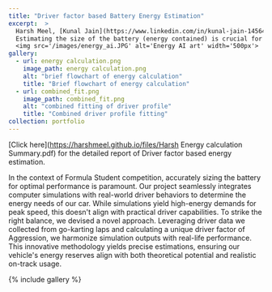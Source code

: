 ```yaml
---
title: "Driver factor based Battery Energy Estimation"
excerpt:  >
  Harsh Meel, [Kunal Jain](https://www.linkedin.com/in/kunal-jain-14564919a)-Probability and Statistics-Transient Modelling<br/>
  Estimating the size of the battery (energy contained) is crucial for gaining a competitive edge in the Formula Student competition. In this project, we combined computer simulation results with real-life expected performance of our drivers to estimate the energy required for our car.<br/>  
  <img src='/images/energy_ai.JPG' alt='Energy AI art' width='500px'>
gallery:
  - url: energy calculation.png
    image_path: energy calculation.png
    alt: "brief flowchart of energy calculation"
    title: "Brief flowchart of energy calculation"
  - url: combined_fit.png
    image_path: combined_fit.png
    alt: "combined fitting of driver profile"
    title: "Combined driver profile fitting"
collection: portfolio
---
```

[Click here](https://harshmeel.github.io/files/Harsh Energy calculation Summary.pdf) for the detailed report of Driver factor based energy estimation.

In the context of Formula Student competition, accurately sizing the battery for optimal performance is paramount. Our project seamlessly integrates computer simulations with real-world driver behaviors to determine the energy needs of our car. While simulations yield high-energy demands for peak speed, this doesn't align with practical driver capabilities. To strike the right balance, we devised a novel approach. Leveraging driver data we collected from go-karting laps and calculating a unique driver factor of Aggression, we harmonize simulation outputs with real-life performance. This innovative methodology yields precise estimations, ensuring our vehicle's energy reserves align with both theoretical potential and realistic on-track usage.

{% include gallery %}
